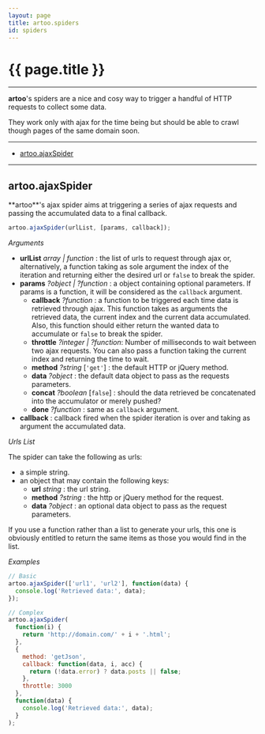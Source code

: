 ```yaml
---
layout: page
title: artoo.spiders
id: spiders
---
```


# {{ page.title }}

---

**artoo**'s spiders are a nice and cosy way to trigger a handful of HTTP requests to collect some data.

They work only with ajax for the time being but should be able to crawl though pages of the same domain soon.

---

* [artoo.ajaxSpider](#ajax)

----

<h2 id="ajax">artoo.ajaxSpider</h2>
**artoo**'s ajax spider aims at triggering a series of ajax requests and passing the accumulated data to a final callback.

```js
artoo.ajaxSpider(urlList, [params, callback]);
```

*Arguments*

* **urlList** *array | function* : the list of urls to request through ajax or, alternatively, a function taking as sole argument the index of the iteration and returning either the desired url or `false` to break the spider.
* **params** *?object | ?function* : a object containing optional parameters. If params is a function, it will be considered as the `callback` argument.
  * **callback** *?function* : a function to be triggered each time data is retrieved through ajax. This function takes as arguments the retrieved data, the current index and the current data accumulated. Also, this function should either return the wanted data to accumulate or `false` to break the spider.
  * **throttle** *?integer | ?function*: Number of milliseconds to wait between two ajax requests. You can also pass a function taking the current index and returning the time to wait.
  * **method** *?string* [`'get'`] : the default HTTP or jQuery method.
  * **data** *?object* : the default data object to pass as the requests parameters.
  * **concat** *?boolean* [`false`] : should the data retrieved be concatenated into the accumulator or merely pushed?
  * **done** *?function* : same as `callback` argument.
* **callback** : callback fired when the spider iteration is over and taking as argument the accumulated data.

*Urls List*

The spider can take the following as urls:

* a simple string.
* an object that may contain the following keys:
  * **url** *string* : the url string.
  * **method** *?string* : the http or jQuery method for the request.
  * **data** *?object* : an optional data object to pass as the request parameters.

If you use a function rather than a list to generate your urls, this one is obviously entitled to return the same items as those you would find in the list.

*Examples*

```js
// Basic
artoo.ajaxSpider(['url1', 'url2'], function(data) {
  console.log('Retrieved data:', data);
});

// Complex
artoo.ajaxSpider(
  function(i) {
    return 'http://domain.com/' + i + '.html';
  },
  {
    method: 'getJson',
    callback: function(data, i, acc) {
      return (!data.error) ? data.posts || false;
    },
    throttle: 3000
  },
  function(data) {
    console.log('Retrieved data:', data);
  }
);
```
